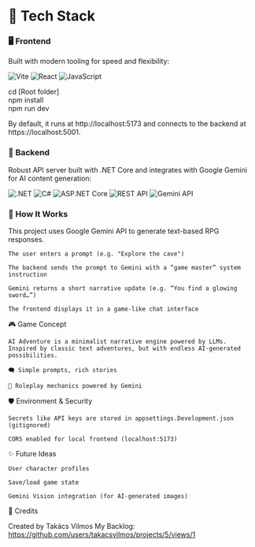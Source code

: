# 🧩 Tech Stack

### 🖥️ Frontend

Built with modern tooling for speed and flexibility:

<div align="left"> <img src="https://img.shields.io/badge/Vite-646CFF?style=for-the-badge&logo=vite&logoColor=white" alt="Vite" /> <img src="https://img.shields.io/badge/React-61DAFB?style=for-the-badge&logo=react&logoColor=white" alt="React" /> <img src="https://img.shields.io/badge/JavaScript-F7DF1E?style=for-the-badge&logo=javascript&logoColor=black" alt="JavaScript" /> 
  <p>
  cd [Root folder]<br>
  npm install<br>
  npm run dev<br>
  </p>

By default, it runs at http://localhost:5173 and connects to the backend at https://localhost:5001.
  
### 🔧 Backend

Robust API server built with .NET Core and integrates with Google Gemini for AI content generation:

<div align="left"> <img src="https://img.shields.io/badge/.NET-512BD4?style=for-the-badge&logo=dotnet&logoColor=white" alt=".NET" /> <img src="https://img.shields.io/badge/C%23-239120?style=for-the-badge&logo=c-sharp&logoColor=white" alt="C#" /> <img src="https://img.shields.io/badge/ASP.NET%20Core-5C2D91?style=for-the-badge&logo=dotnet&logoColor=white" alt="ASP.NET Core" /> <img src="https://img.shields.io/badge/REST%20API-6DB33F?style=for-the-badge&logo=postman&logoColor=white" alt="REST API" /> <img src="https://img.shields.io/badge/Gemini%20API-4285F4?style=for-the-badge&logo=google&logoColor=white" alt="Gemini API" /> </div> 

### 🧠 How It Works

This project uses Google Gemini API to generate text-based RPG responses.

    The user enters a prompt (e.g. "Explore the cave")

    The backend sends the prompt to Gemini with a “game master” system instruction

    Gemini returns a short narrative update (e.g. “You find a glowing sword…”)

    The frontend displays it in a game-like chat interface

🎮 Game Concept

    AI Adventure is a minimalist narrative engine powered by LLMs. Inspired by classic text adventures, but with endless AI-generated possibilities.

    🗨️ Simple prompts, rich stories

    🎲 Roleplay mechanics powered by Gemini

🛡️ Environment & Security

    Secrets like API keys are stored in appsettings.Development.json (gitignored)

    CORS enabled for local frontend (localhost:5173)
    

✨ Future Ideas

    User character profiles

    Save/load game state

    Gemini Vision integration (for AI-generated images)

🤝 Credits

Created by Takács Vilmos
My Backlog: https://github.com/users/takacsvilmos/projects/5/views/1
